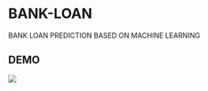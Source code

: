 # BANK-LOAN
BANK LOAN PREDICTION BASED ON MACHINE LEARNING

## DEMO

<div>
  <img src="https://github.com/YOUNESSZYADImiaad/Bank-Loan-ML-Project/assets/128265213/f0cb0c81-23e5-40d4-9506-4028ad9bef0b">
</div>
